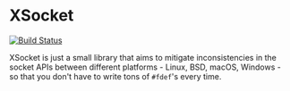 XSocket
=======

[![Build Status][build_status]][build]

XSocket is just a small library that aims to mitigate inconsistencies in the
socket APIs between different platforms - Linux, BSD, macOS, Windows - so that
you don't have to write tons of `#fdef`'s every time.

[build]: https://travis-ci.org/sryze/xsocket
[build_status]: https://travis-ci.org/sryze/xsocket.svg?branch=master
